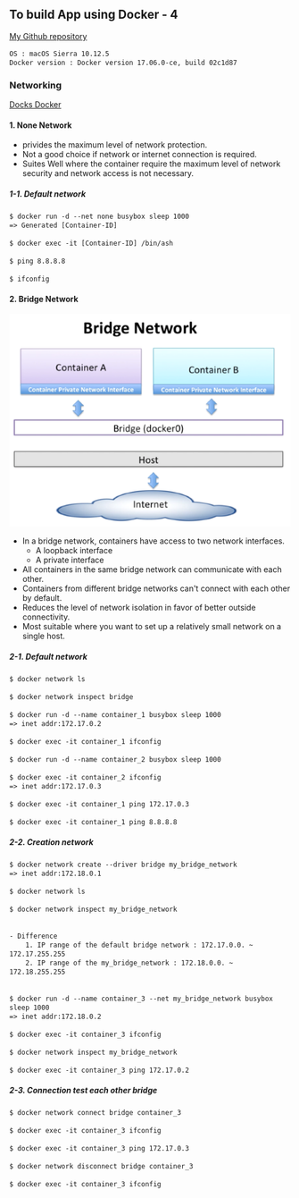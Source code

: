 ## To build App using Docker - 4
[My Github repository](https://github.com/Seolhun/docker-test/tree/master/first-docker/ch4)
```
OS : macOS Sierra 10.12.5
Docker version : Docker version 17.06.0-ce, build 02c1d87
```

### Networking
[Docks Docker](https://docs.docker.com/engine/userguide/networking/)

#### 1. None Network
- privides the maximum level of network protection.
- Not a good choice if network or internet connection is required.
- Suites Well where the container require the maximum level of network security and network access is not necessary.

##### 1-1. Default network
```
$ docker run -d --net none busybox sleep 1000
=> Generated [Container-ID]

$ docker exec -it [Container-ID] /bin/ash

$ ping 8.8.8.8

$ ifconfig
```

#### 2. Bridge Network
![Bridge Network](bridge_network.png)
- In a bridge network, containers have access to two network interfaces.
	- A loopback interface
	- A private interface
- All containers in the same bridge network can communicate with each other.
- Containers from different bridge networks can't connect with each other by default.
- Reduces the level of network isolation in favor of better outside connectivity.
- Most suitable where you want to set up a relatively small network on a single host.


##### 2-1. Default network
```
$ docker network ls

$ docker network inspect bridge

$ docker run -d --name container_1 busybox sleep 1000
=> inet addr:172.17.0.2

$ docker exec -it container_1 ifconfig

$ docker run -d --name container_2 busybox sleep 1000

$ docker exec -it container_2 ifconfig
=> inet addr:172.17.0.3

$ docker exec -it container_1 ping 172.17.0.3

$ docker exec -it container_1 ping 8.8.8.8
```

##### 2-2. Creation network
```
$ docker network create --driver bridge my_bridge_network
=> inet addr:172.18.0.1

$ docker network ls

$ docker network inspect my_bridge_network


- Difference
	1. IP range of the default bridge network : 172.17.0.0. ~ 172.17.255.255
	2. IP range of the my_bridge_network : 172.18.0.0. ~ 172.18.255.255


$ docker run -d --name container_3 --net my_bridge_network busybox sleep 1000
=> inet addr:172.18.0.2

$ docker exec -it container_3 ifconfig

$ docker network inspect my_bridge_network

$ docker exec -it container_3 ping 172.17.0.2
```

##### 2-3. Connection test each other bridge
```
$ docker network connect bridge container_3

$ docker exec -it container_3 ifconfig

$ docker exec -it container_3 ping 172.17.0.3

$ docker network disconnect bridge container_3

$ docker exec -it container_3 ifconfig
```